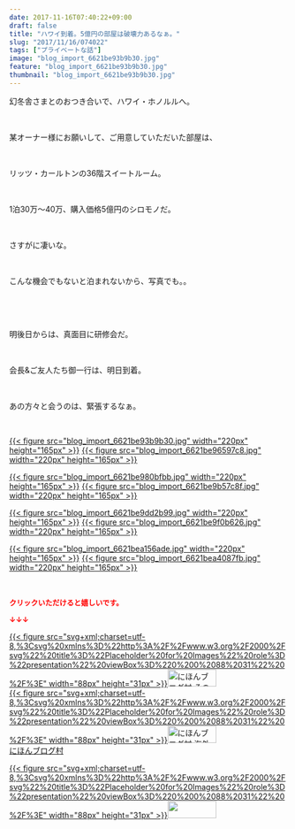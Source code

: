 ```yaml
---
date: 2017-11-16T07:40:22+09:00
draft: false
title: "ハワイ到着。5億円の部屋は破壊力あるなぁ。"
slug: "2017/11/16/074022"
tags: ["プライベートな話"]
image: "blog_import_6621be93b9b30.jpg"
feature: "blog_import_6621be93b9b30.jpg"
thumbnail: "blog_import_6621be93b9b30.jpg"
---
```

<p>幻冬舎さまとのおつき合いで、ハワイ・ホノルルへ。</p><p> </p><p>某オーナー様にお願いして、ご用意していただいた部屋は、</p><p> </p><p>リッツ・カールトンの36階スイートルーム。</p><p> </p><p>1泊30万〜40万、購入価格5億円のシロモノだ。</p><p> </p><p>さすがに凄いな。</p><p> </p><p>こんな機会でもないと泊まれないから、写真でも。。</p><p> </p><p> </p><p>明後日からは、真面目に研修会だ。</p><p> </p><p>会長&amp;ご友人たち御一行は、明日到着。</p><p> </p><p>あの方々と会うのは、緊張するなぁ。</p><p> </p><p><a href="blog_import_6621be93b9b30.jpg">{{< figure src="blog_import_6621be93b9b30.jpg" width="220px" height="165px" >}}</a> <a href="blog_import_6621be96597c8.jpg">{{< figure src="blog_import_6621be96597c8.jpg" width="220px" height="165px" >}}</a></p><p><a href="blog_import_6621be980bfbb.jpg">{{< figure src="blog_import_6621be980bfbb.jpg" width="220px" height="165px" >}}</a> <a href="blog_import_6621be9b57c8f.jpg">{{< figure src="blog_import_6621be9b57c8f.jpg" width="220px" height="165px" >}}</a></p><p><a href="blog_import_6621be9dd2b99.jpg">{{< figure src="blog_import_6621be9dd2b99.jpg" width="220px" height="165px" >}}</a> <a href="blog_import_6621be9f0b626.jpg">{{< figure src="blog_import_6621be9f0b626.jpg" width="220px" height="165px" >}}</a></p><p><a href="blog_import_6621bea156ade.jpg">{{< figure src="blog_import_6621bea156ade.jpg" width="220px" height="165px" >}}</a> <a href="blog_import_6621bea4087fb.jpg">{{< figure src="blog_import_6621bea4087fb.jpg" width="220px" height="165px" >}}</a></p><p> </p><p><font color="#ff0000" size="2"><strong>クリックいただけると嬉しいです。</strong></font></p><p><font color="#ff0000" size="2"><strong>↓↓↓</strong></font></p><p><a href="ranking.html?p_cid=01260127" id="&amp;blogmura_banner" target="_blank">{{< figure src="svg+xml;charset=utf-8,%3Csvg%20xmlns%3D%22http%3A%2F%2Fwww.w3.org%2F2000%2Fsvg%22%20title%3D%22Placeholder%20for%20Images%22%20role%3D%22presentation%22%20viewBox%3D%220%200%2088%2031%22%20%2F%3E" width="88px" height="31px" >}}<noscript><img alt="にほんブログ村 その他生活ブログ 不動産投資へ" border="0" height="31" src="https://img-proxy.blog-video.jp/images?url=http%3A%2F%2Flife.blogmura.com%2Fhudousantoushi%2Fimg%2Fhudousantoushi88_31.gif" width="88"></noscript></a><br/><a href="ranking.html?p_cid=01260127" target="_blank">{{< figure src="svg+xml;charset=utf-8,%3Csvg%20xmlns%3D%22http%3A%2F%2Fwww.w3.org%2F2000%2Fsvg%22%20title%3D%22Placeholder%20for%20Images%22%20role%3D%22presentation%22%20viewBox%3D%220%200%2088%2031%22%20%2F%3E" width="88px" height="31px" >}}<noscript><img alt="にほんブログ村 海外生活ブログ バリ島情報へ" border="0" height="31" src="https://img-proxy.blog-video.jp/images?url=http%3A%2F%2Foverseas.blogmura.com%2Fbali%2Fimg%2Fbali88_31.gif" width="88"></noscript></a><br/><a href="ranking.html?p_cid=01260127" target="_blank">にほんブログ村</a></p><p><a href="link.php?1804582" title="人気ブログランキングへ">{{< figure src="svg+xml;charset=utf-8,%3Csvg%20xmlns%3D%22http%3A%2F%2Fwww.w3.org%2F2000%2Fsvg%22%20title%3D%22Placeholder%20for%20Images%22%20role%3D%22presentation%22%20viewBox%3D%220%200%2088%2031%22%20%2F%3E" width="88px" height="31px" >}}<noscript><img border="0" height="31" src="https://blog.with2.net/img/banner/banner_22.gif" width="88"></noscript></a></p>


